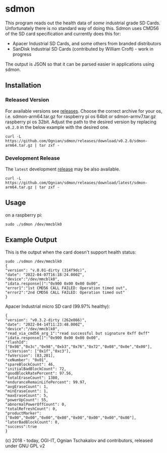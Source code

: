 # sdmon

This program reads out the health data of *some* industrial grade SD Cards. Unfortunately there is no standard way of doing this.
Sdmon uses CMD56 of the SD card specification and currently does this for:
- Apacer Industrial SD Cards, and some others from branded distributors
- SanDisk Industrial SD Cards (contributed by William Croft) - work in progress

The output is JSON so that it can be parsed easier in applications using sdmon.  

## Installation
### Released Version
For available versions see [releases](../../releases). Choose the correct archive for your os, i.e.  sdmon-arm64.tar.gz for raspberry pi os 64bit or sdmon-armv7.tar.gz raspberry pi os 32bit.
Adjust the path to the desired version by replacing `v0.2.0` in the below example with the desired one.
```
curl -L https://github.com/Ognian/sdmon/releases/download/v0.2.0/sdmon-arm64.tar.gz | tar zxf - 
```
### Development Release
The `latest` development [release](../../releases) may be also available.
```
curl -L https://github.com/Ognian/sdmon/releases/download/latest/sdmon-arm64.tar.gz | tar zxf - 
```
## Usage

on a raspberry pi:
```
sudo ./sdmon /dev/mmcblk0
```

## Example Output
This is the output when the card doesn't support health status:
```
sudo ./sdmon /dev/mmcblk0
{
"version": "v.0.01-dirty (314f9dc)",
"date": "2022-04-07T16:18:24.000Z",
"device":"/dev/mmcblk0",
"idata.response[]":"0x900 0x00 0x00 0x00",
"error1":"1st CMD56 CALL FAILED: Operation timed out",
"error2":"2nd CMD56 CALL FAILED: Operation timed out"
}

```
Apacer Industrial micro SD card (99.97% healthy):
```
{
"version": "v0.3.2-dirty (262e866)",
"date": "2022-04-14T11:23:48.000Z",
"device":"/dev/mmcblk0",
"read_via_cmd56_arg_1":"read successful but signature 0xff 0xff"
"idata.response[]":"0x900 0x00 0x00 0x00",
"flashId": ["0x98","0x3c","0x98","0xb3","0x76","0x72","0x08","0x0e","0x00"],
"icVersion": ["0x1f","0xc3"],
"fwVersion": [83,201],
"ceNumber": "0x01",
"spareBlockCount": 46,
"initialBadBlockCount": 72,
"goodBlockRatePercent": 97.56,
"totalEraseCount": 1380,
"enduranceRemainLifePercent": 99.97,
"avgEraseCount": 1,
"minEraseCount": 1,
"maxEraseCount": 5,
"powerUpCount": 55,
"abnormalPowerOffCount": 0,
"totalRefreshCount": 0,
"productMarker": ["0x00","0x00","0x00","0x00","0x00","0x00","0x00","0x00"],
"laterBadBlockCount": 0,
"success":true
}

```

(c) 2018 - today, OGI-IT, Ognian Tschakalov and contributors, released under GNU GPL v2